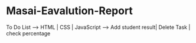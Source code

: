 # Masai-Eavalution-Report
To Do List --> HTML | CSS | JavaScript --> Add student result| Delete Task | check percentage
